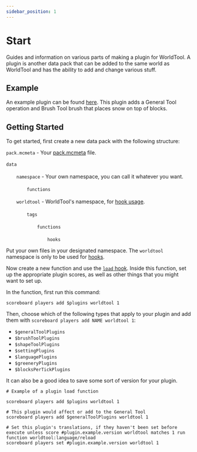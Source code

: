 ```yaml
---
sidebar_position: 1
---
```


# Start

Guides and information on various parts of making a plugin for WorldTool. A plugin is another data pack that can be added to the same world as WorldTool and has the ability to add and change various stuff.

## Example

An example plugin can be found [here](https://github.com/Ellivers/worldtool-example-plugin/releases/latest/download/WorldTool-Example-Plugin.zip). This plugin adds a General Tool operation and Brush Tool brush that places snow on top of blocks.

## Getting Started

To get started, first create a new data pack with the following structure:

`pack.mcmeta` - Your [pack.mcmeta](https://minecraft.wiki/w/Data_pack#pack.mcmeta) file.<br></br>
`data`<br></br>
&emsp;&emsp;`namespace` - Your own namespace, you can call it whatever you want.<br></br>
&emsp;&emsp;&emsp;&emsp;`functions`<br></br>
&emsp;&emsp;`worldtool` - WorldTool's namespace, for [hook usage](hooks).<br></br>
&emsp;&emsp;&emsp;&emsp;`tags`<br></br>
&emsp;&emsp;&emsp;&emsp;&emsp;&emsp;`functions`<br></br>
&emsp;&emsp;&emsp;&emsp;&emsp;&emsp;&emsp;&emsp;`hooks`

Put your own files in your designated namespace. The `worldtool` namespace is only to be used for [hooks](hooks).

Now create a new function and use the [`load` hook](hooks#load). Inside this function, set up the appropriate plugin scores, as well as other things that you might want to set up.

In the function, first run this command:

```mcfunction
scoreboard players add $plugins worldtool 1
```

Then, choose which of the following types that apply to your plugin and add them with `scoreboard players add NAME worldtool 1`:

* `$generalToolPlugins`
* `$brushToolPlugins`
* `$shapeToolPlugins`
* `$settingPlugins`
* `$languagePlugins`
* `$greeneryPlugins`
* `$blocksPerTickPlugins`

It can also be a good idea to save some sort of version for your plugin.

```mcfunction
# Example of a plugin load function

scoreboard players add $plugins worldtool 1

# This plugin would affect or add to the General Tool
scoreboard players add $generalToolPlugins worldtool 1

# Set this plugin's translations, if they haven't been set before
execute unless score #plugin.example.version worldtool matches 1 run function worldtool:language/reload
scoreboard players set #plugin.example.version worldtool 1
```
